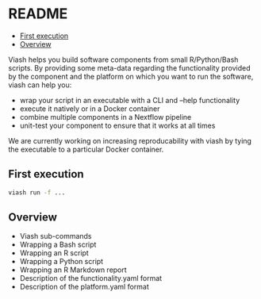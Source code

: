 README
================

  - [First execution](#first-execution)
  - [Overview](#overview)

Viash helps you build software components from small R/Python/Bash
scripts. By providing some meta-data regarding the functionality
provided by the component and the platform on which you want to run the
software, viash can help you:

  - wrap your script in an executable with a CLI and –help functionality
  - execute it natively or in a Docker container
  - combine multiple components in a Nextflow pipeline
  - unit-test your component to ensure that it works at all times

We are currently working on increasing reproducability with viash by
tying the executable to a particular Docker container.

## First execution

``` sh
viash run -f ...
```

## Overview

  - Viash sub-commands
  - Wrapping a Bash script
  - Wrapping an R script
  - Wrapping a Python script
  - Wrapping an R Markdown report
  - Description of the functionality.yaml format
  - Description of the platform.yaml format
